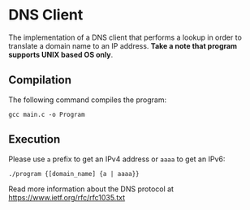 # DNS Client
The implementation of a DNS client that performs a lookup in order to translate a domain name to an IP address. **Take a note that program supports UNIX based OS only**.

## Compilation
The following command compiles the program:
```
gcc main.c -o Program
```

## Execution
Please use `a` prefix to get an IPv4 address or `aaaa` to get an IPv6:
```
./program {[domain_name] {a | aaaa}}
```
Read more information about the DNS protocol at https://www.ietf.org/rfc/rfc1035.txt
